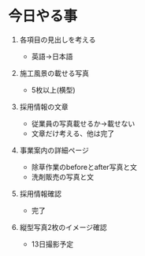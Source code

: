 # 今日やる事

1. 各項目の見出しを考える
    - 英語->日本語

2. 施工風景の載せる写真
    - 5枚以上(横型)
3. 採用情報の文章
    - 従業員の写真載せるか->載せない
    - 文章だけ考える、他は完了
4. 事業案内の詳細ページ
    - 除草作業のbeforeとafter写真と文
    - 洗剤販売の写真と文
5. 採用情報確認
    - 完了

6. 縦型写真2枚のイメージ確認
    - 13日撮影予定